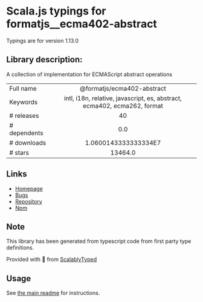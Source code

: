 
# Scala.js typings for formatjs__ecma402-abstract

Typings are for version 1.13.0

## Library description:
A collection of implementation for ECMAScript abstract operations

|                    |                 |
| ------------------ | :-------------: |
| Full name          | @formatjs/ecma402-abstract |
| Keywords           | intl, i18n, relative, javascript, es, abstract, ecma402, ecma262, format |
| # releases         | 40 |
| # dependents       | 0.0 |
| # downloads        | 1.0600143333333334E7 |
| # stars            | 13464.0 |

## Links
- [Homepage](https://github.com/formatjs/formatjs)
- [Bugs](https://github.com/formatjs/formatjs/issues)
- [Repository](https://github.com/formatjs/formatjs)
- [Npm](https://www.npmjs.com/package/%40formatjs%2Fecma402-abstract)
    


## Note
This library has been generated from typescript code from first party type definitions.

Provided with :purple_heart: from [ScalablyTyped](https://github.com/oyvindberg/ScalablyTyped)

## Usage
See [the main readme](../../readme.md) for instructions.


